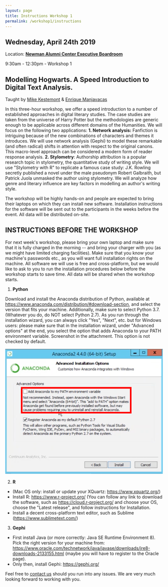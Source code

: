 ```yaml
---
layout: page
title: Instructions Workshop 1
permalink: /workshop1/instructions
---
```


## Wednesday, April 24th 2019

Location: [**Newman Alumni Center Executive Boardroom**](https://www.google.com/maps/place/Newman+Alumni+Center,+6200+San+Amaro+Dr,+Coral+Gables,+FL+33146/@25.7114757,-80.2858883,17z/data=!3m1!4b1!4m5!3m4!1s0x88d9c7f942144105:0x517a3c76081d14d!8m2!3d25.7114757!4d-80.2836996)


9:30am - 12:30pm - Workshop 1

## Modelling Hogwarts. A Speed Introduction to Digital Text Analysis. 

Taught by [Mike Kestemont](http://www.mike-kestemont.org) & [Enrique Manjavacas](https://emanjavacas.github.io) 
   
In this three-hour workshop, we offer a speed introduction to a number of established approaches in digital literary studies. The case studies are taken from the universe of Harry Potter but the methodologies are generic enough to be applicable across different domains of the Humanities. We will focus on the following two applications: <b>1. Network analysis:</b> Fanfiction is intriguing because of the new combinations of characters and themes it introduces. We will use network analysis (Gephi) to model these remarkable (and often radical) shifts in attention with respect to the original canons. This macro-level approach can be considered a modern form of reader response analysis. <b>2. Stylometry</b>: Authorship attribution is a popular research topic in stylometry, the quantitative study of writing style. We will use "Stylometry with R" to replicate a famous case study: J.K. Rowling secretly published a novel under the male pseudonym Robert Galbraith, but Patrick Juola unmasked the author using stylometry. We will analyze how genre and literary influence are key factors in modelling an author's writing style.

The workshop will be highly hands-on and people are expected to bring their laptops on which they can install new software. Installation instructions for the software will be sent out to the participants in the weeks before the event. All data will be distributed on-site. 

## INSTRUCTIONS BEFORE THE WORKSHOP

For next week's workshop, please bring your own laptop and make sure that it is fully charged in the morning -- and bring your charger with you (as we might have limited charging facilities). Make sure that you know your machine's passwords etc., as you will want full installation rights on the machine. All software we will use is free and cross-platform, but we would like to ask to you to run the installation procedures below before the workshop starts to save time. All data will be shared when the workshop starts.

1) **Python**

Download and install the Anaconda distribution of Python, available at <https://www.anaconda.com/distribution/#download-section>, and select the version that fits your machine. Additionally, make sure to select Python 3.7. (Whatever you do, do NOT select Python 2.7). As you run through the installation wizard, you can always click "Yes", "Next", etc. but for Windows users: please make sure that in the installation wizard, under "Advanced options" at the end, you select the option that adds Anaconda to your PATH environment variable. Screenshot in the attachment. This option is not checked by default.

![Anaconda](../img/anaconda.png)

2) **R**

- (Mac OS only: install or update your XQuartz: <https://www.xquartz.org/>)
- Install R: <https://www.r-project.org/> (You can follow any link to download the software, such as <https://cloud.r-project.org/> and choose your OS, choose the "Latest release", and follow instructions for Installation. 
- Install a decent cross-platform text editor, such as Sublime (<https://www.sublimetext.com/>)

3) **Gephi**

- First install Java (or more correctly: Java SE Runtime Environment 8). Pick the right version for your machine from: <https://www.oracle.com/technetwork/java/javase/downloads/jre8-downloads-2133155.html> (maybe you will have to register to the Oracle page).
- Only then, install Gephi: <https://gephi.org/>

Feel free to [contact us](mailto:Enrique.Manjavacas@uantwerpen.be,mike.kestemont@uantwerpen.be,suanna_alles@miami.edu) should you run into any issues. We are very much looking forward to working with you.



